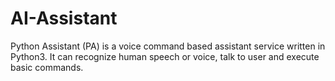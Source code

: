 # AI-Assistant


Python Assistant (PA) is a voice command based assistant service written in Python3. It can recognize human speech or voice, talk to user and execute basic commands.
